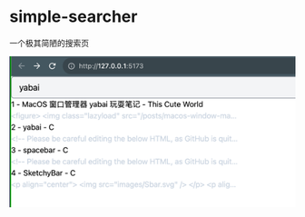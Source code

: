 # simple-searcher

一个极其简陋的搜索页

![searcher](https://github.com/liCells/kronos/blob/main/web/simple-searcher/imgs/simple-searcher.png?raw=true)

